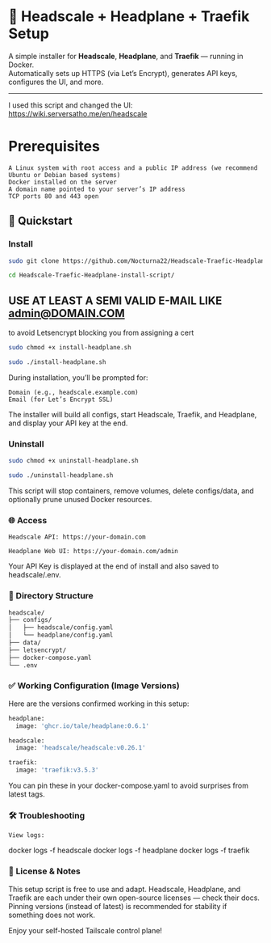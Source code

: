 # 🧠 Headscale + Headplane + Traefik Setup

A simple installer for **Headscale**, **Headplane**, and **Traefik** — running in Docker.  
Automatically sets up HTTPS (via Let’s Encrypt), generates API keys, configures the UI, and more.

---

I used this script and changed the UI:
https://wiki.serversatho.me/en/headscale

# Prerequisites

    A Linux system with root access and a public IP address (we recommend Ubuntu or Debian based systems)
    Docker installed on the server
    A domain name pointed to your server’s IP address
    TCP ports 80 and 443 open

## 🚀 Quickstart

### Install

```bash
sudo git clone https://github.com/Nocturna22/Headscale-Traefic-Headplane-install-script.git
```
```bash
cd Headscale-Traefic-Headplane-install-script/
```
## USE AT LEAST A SEMI VALID E-MAIL LIKE admin@DOMAIN.COM
to avoid Letsencrypt blocking you from assigning a cert
```bash
sudo chmod +x install-headplane.sh
```
```bash
sudo ./install-headplane.sh
```

During installation, you’ll be prompted for:

    Domain (e.g., headscale.example.com)
    Email (for Let’s Encrypt SSL)

The installer will build all configs, start Headscale, Traefik, and Headplane, and display your API key at the end.

### Uninstall

```bash
sudo chmod +x uninstall-headplane.sh
```
```bash
sudo ./uninstall-headplane.sh
```

This script will stop containers, remove volumes, delete configs/data, and optionally prune unused Docker resources.

### 🌐 Access

    Headscale API: https://your-domain.com

    Headplane Web UI: https://your-domain.com/admin

Your API Key is displayed at the end of install and also saved to headscale/.env.

### 📁 Directory Structure

```bash
headscale/
├── configs/
│   ├── headscale/config.yaml
│   └── headplane/config.yaml
├── data/
├── letsencrypt/
├── docker-compose.yaml
└── .env
```

### ✅ Working Configuration (Image Versions)

Here are the versions confirmed working in this setup:

```bash
headplane:
  image: 'ghcr.io/tale/headplane:0.6.1'

headscale:
  image: 'headscale/headscale:v0.26.1'

traefik:
  image: 'traefik:v3.5.3'
```

You can pin these in your docker-compose.yaml to avoid surprises from latest tags.

### 🛠️ Troubleshooting

    View logs:

docker logs -f headscale
docker logs -f headplane
docker logs -f traefik


### 🧩 License & Notes

This setup script is free to use and adapt.
Headscale, Headplane, and Traefik are each under their own open-source licenses — check their docs.
Pinning versions (instead of latest) is recommended for stability if something does not work.

Enjoy your self-hosted Tailscale control plane!
